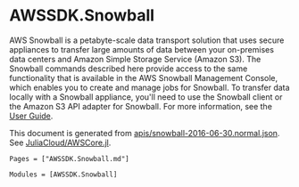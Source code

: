 # AWSSDK.Snowball

AWS Snowball is a petabyte-scale data transport solution that uses secure appliances to transfer large amounts of data between your on-premises data centers and Amazon Simple Storage Service (Amazon S3). The Snowball commands described here provide access to the same functionality that is available in the AWS Snowball Management Console, which enables you to create and manage jobs for Snowball. To transfer data locally with a Snowball appliance, you'll need to use the Snowball client or the Amazon S3 API adapter for Snowball. For more information, see the [User Guide](http://docs.aws.amazon.com/AWSImportExport/latest/ug/api-reference.html).

This document is generated from
[apis/snowball-2016-06-30.normal.json](https://github.com/aws/aws-sdk-js/blob/master/apis/snowball-2016-06-30.normal.json).
See [JuliaCloud/AWSCore.jl](https://github.com/JuliaCloud/AWSCore.jl).

```@index
Pages = ["AWSSDK.Snowball.md"]
```

```@autodocs
Modules = [AWSSDK.Snowball]
```
